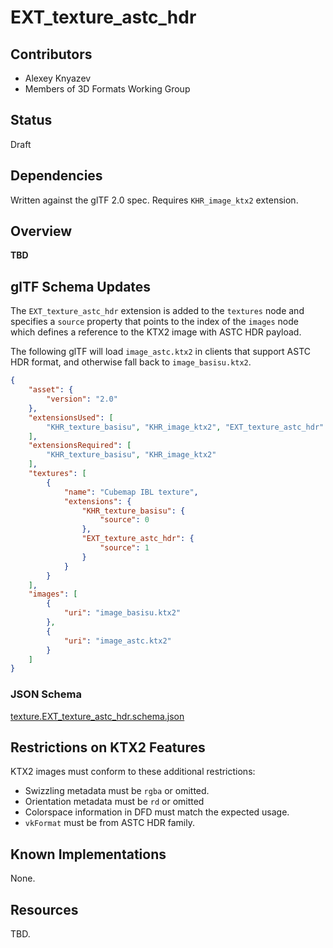 # EXT_texture_astc_hdr

## Contributors

* Alexey Knyazev
* Members of 3D Formats Working Group

## Status

Draft

## Dependencies

Written against the glTF 2.0 spec. Requires `KHR_image_ktx2` extension.

## Overview

**TBD**

## glTF Schema Updates

The `EXT_texture_astc_hdr` extension is added to the `textures` node and specifies a `source` property that points to the index of the `images` node which defines a reference to the KTX2 image with ASTC HDR payload.

The following glTF will load `image_astc.ktx2` in clients that support ASTC HDR format, and otherwise fall back to `image_basisu.ktx2`.

```json
{
    "asset": {
        "version": "2.0"
    },
    "extensionsUsed": [
        "KHR_texture_basisu", "KHR_image_ktx2", "EXT_texture_astc_hdr"
    ],
    "extensionsRequired": [
        "KHR_texture_basisu", "KHR_image_ktx2"
    ],
    "textures": [
        {
            "name": "Cubemap IBL texture",
            "extensions": {
                "KHR_texture_basisu": {
                    "source": 0
                },
                "EXT_texture_astc_hdr": {
                    "source": 1
                }
            }
        }
    ],
    "images": [
        {
            "uri": "image_basisu.ktx2"
        },
        {
            "uri": "image_astc.ktx2"
        }
    ]
}
```

### JSON Schema

[texture.EXT_texture_astc_hdr.schema.json](schema/texture.EXT_texture_astc_hdr.schema.json)

## Restrictions on KTX2 Features

KTX2 images must conform to these additional restrictions:

- Swizzling metadata must be `rgba` or omitted.
- Orientation metadata must be `rd` or omitted 
- Colorspace information in DFD must match the expected usage.
- `vkFormat` must be from ASTC HDR family.

## Known Implementations

None.

## Resources

TBD.